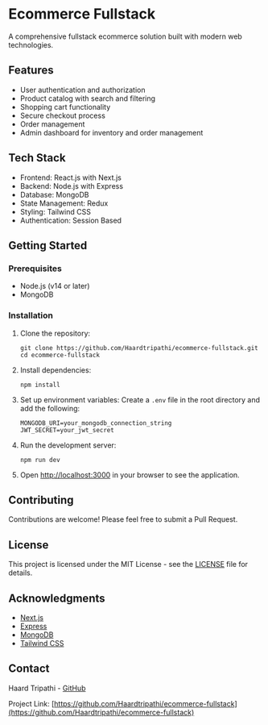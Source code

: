 # Ecommerce Fullstack

A comprehensive fullstack ecommerce solution built with modern web technologies.

## Features

- User authentication and authorization
- Product catalog with search and filtering
- Shopping cart functionality
- Secure checkout process
- Order management
- Admin dashboard for inventory and order management

## Tech Stack

- Frontend: React.js with Next.js
- Backend: Node.js with Express
- Database: MongoDB
- State Management: Redux
- Styling: Tailwind CSS
- Authentication: Session Based

## Getting Started

### Prerequisites

- Node.js (v14 or later)
- MongoDB

### Installation

1. Clone the repository:
   ```
   git clone https://github.com/Haardtripathi/ecommerce-fullstack.git
   cd ecommerce-fullstack
   ```

2. Install dependencies:
   ```
   npm install
   ```

3. Set up environment variables:
   Create a `.env` file in the root directory and add the following:
   ```
   MONGODB_URI=your_mongodb_connection_string
   JWT_SECRET=your_jwt_secret
   ```

4. Run the development server:
   ```
   npm run dev
   ```

5. Open [http://localhost:3000](http://localhost:3000) in your browser to see the application.

## Contributing

Contributions are welcome! Please feel free to submit a Pull Request.

## License

This project is licensed under the MIT License - see the [LICENSE](LICENSE) file for details.

## Acknowledgments

- [Next.js](https://nextjs.org/)
- [Express](https://expressjs.com/)
- [MongoDB](https://www.mongodb.com/)
- [Tailwind CSS](https://tailwindcss.com/)

## Contact

Haard Tripathi - [GitHub](https://github.com/Haardtripathi)

Project Link: [https://github.com/Haardtripathi/ecommerce-fullstack](https://github.com/Haardtripathi/ecommerce-fullstack)
